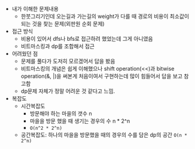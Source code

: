 - 내가 이해한 문제내용
  - 한붓그리기인데 오는길과 가는길의 weight가 다를 때 경로의 비용이 최소값이 되는 것을 찾는 문제(외판원 순회 문제)
- 접근 방식
  - 비용이 있어서 dfs나 bfs로 접근하려 했었는데 그게 아니였음
  - 비트마스킹과 dp를 조합해서 접근
- 어려웠던 점
  - 문제를 풀다가 도저히 모르겠어서 답을 봤음
  - 비트마스킹의 개념은 쉽게 이해했으나 shift operation(<<)과 bitwise operation(&, |)을 써본게 처음이여서 구현하는데 많이 힘들어서 답을 보고 참고함
  - dp문제 자체가 정말 어려운 것 같다고 느낌.
- 복잡도
  - 시간복잡도
    * 방문해야 하는 마을의 갯수 n
    * 마을을 방문 했을 때 생기는 경우의 수 n * 2^n
    * `O(n^2 * 2^n)`
  - 공간복잡도: 하나의 마을을 방문했을 때의 경우의 수를 담은 dp의 공간 `O(n * 2^n)`

